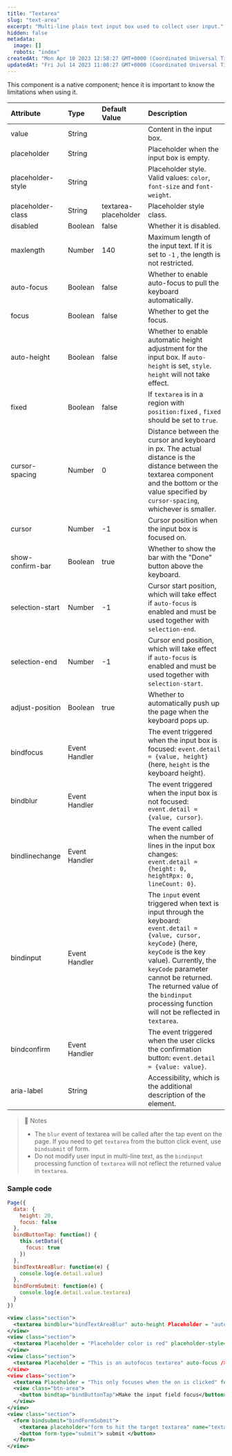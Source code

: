 ```yaml
---
title: "Textarea"
slug: "text-area"
excerpt: "Multi-line plain text input box used to collect user input."
hidden: false
metadata: 
  image: []
  robots: "index"
createdAt: "Mon Apr 10 2023 12:58:27 GMT+0000 (Coordinated Universal Time)"
updatedAt: "Fri Jul 14 2023 11:08:27 GMT+0000 (Coordinated Universal Time)"
---
```

This component is a native component; hence it is important to know the limitations when using it.

| Attribute         | Type          | Default Value        | Description                                                                                                                                                                                                                                                                                              |
| :---------------- | :------------ | :------------------- | :------------------------------------------------------------------------------------------------------------------------------------------------------------------------------------------------------------------------------------------------------------------------------------------------------- |
| value             | String        |                      | Content in the input box.                                                                                                                                                                                                                                                                                |
| placeholder       | String        |                      | Placeholder when the input box is empty.                                                                                                                                                                                                                                                                 |
| placeholder-style | String        |                      | Placeholder style. Valid values: `color`, `font-size` and `font-weight`.                                                                                                                                                                                                                                 |
| placeholder-class | String        | textarea-placeholder | Placeholder style class.                                                                                                                                                                                                                                                                                 |
| disabled          | Boolean       | false                | Whether it is disabled.                                                                                                                                                                                                                                                                                  |
| maxlength         | Number        | 140                  | Maximum length of the input text. If it is set to `-1` , the length is not restricted.                                                                                                                                                                                                                   |
| auto-focus        | Boolean       | false                | Whether to enable auto-focus to pull the keyboard automatically.                                                                                                                                                                                                                                         |
| focus             | Boolean       | false                | Whether to get the focus.                                                                                                                                                                                                                                                                                |
| auto-height       | Boolean       | false                | Whether to enable automatic height adjustment for the input box. If `auto-height` is set, `style`.  `height` will not take effect.                                                                                                                                                                       |
| fixed             | Boolean       | false                | If `textarea` is in a region with `position:fixed` , `fixed` should be set to `true`.                                                                                                                                                                                                                    |
| cursor-spacing    | Number        | 0                    | Distance between the cursor and keyboard in px. The actual distance is the distance between the textarea component and the bottom or the value specified by `cursor-spacing`, whichever is smaller.                                                                                                      |
| cursor            | Number        | -1                   | Cursor position when the input box is focused on.                                                                                                                                                                                                                                                        |
| show-confirm-bar  | Boolean       | true                 | Whether to show the bar with the "Done" button above the keyboard.                                                                                                                                                                                                                                       |
| selection-start   | Number        | -1                   | Cursor start position, which will take effect if `auto-focus` is enabled and must be used together with `selection-end`.                                                                                                                                                                                 |
| selection-end     | Number        | -1                   | Cursor end position, which will take effect if `auto-focus` is enabled and must be used together with `selection-start`.                                                                                                                                                                                 |
| adjust-position   | Boolean       | true                 | Whether to automatically push up the page when the keyboard pops up.                                                                                                                                                                                                                                     |
| bindfocus         | Event Handler |                      | The event triggered when the input box is focused: `event.detail = {value, height}` (here, `height` is the keyboard height).                                                                                                                                                                             |
| bindblur          | Event Handler |                      | The event triggered when the input box is not focused: `event.detail = {value, cursor}`.                                                                                                                                                                                                                 |
| bindlinechange    | Event Handler |                      | The event called when the number of lines in the input box changes: `event.detail = {height: 0, heightRpx: 0, lineCount: 0}`.                                                                                                                                                                            |
| bindinput         | Event Handler |                      | The `input` event triggered when text is input through the keyboard: `event.detail = {value, cursor, keyCode}` (here, `keyCode` is the key value). Currently, the `keyCode` parameter cannot be returned. The returned value of the `bindinput` processing function will not be reflected in `textarea`. |
| bindconfirm       | Event Handler |                      | The event triggered when the user clicks the confirmation button: `event.detail = {value: value}`.                                                                                                                                                                                                       |
| aria-label        | String        |                      | Accessibility, which is the additional description of the element.                                                                                                                                                                                                                                       |

> 📘 Notes
> 
> - The `blur` event of textarea will be called after the tap event on the page. If you need to get `textarea` from the button click event, use `bindsubmit` of form.
> - Do not modify user input in multi-line text, as the `bindinput` processing function of `textarea` will not reflect the returned value in `textarea`.

### Sample code

```javascript JavaScript
Page({
  data: {
    height: 20,
    focus: false
  },
  bindButtonTap: function() {
    this.setData({
      focus: true
    })
  },
  bindTextAreaBlur: function(e) {
    console.log(e.detail.value)
  },
  bindFormSubmit: function(e) {
    console.log(e.detail.value.textarea)
  }
})
```
```xml WXML
<view class="section">
  <textarea bindblur="bindTextAreaBlur" auto-height Placeholder = "auto high" />
</view>
<view class="section">
  <textarea Placeholder = "Placeholder color is red" placeholder-style="color:red"  />
</view>
<view class="section">
  <textarea Placeholder = "This is an autofocus textarea" auto-focus />
</view>
<view class="section">
  <textarea Placeholder = "This only focuses when the on is clicked" focus="{{focus}}" />
  <view class="btn-area">
    <button bindtap="bindButtonTap">Make the input field focus</button>
  </view>
</view>
<view class="section">
  <form bindsubmit="bindFormSubmit">
    <textarea placeholder="form to hit the target textarea" name="textarea"/>
    <button form-type="submit"> submit </button>
  </form>
</view>
```
